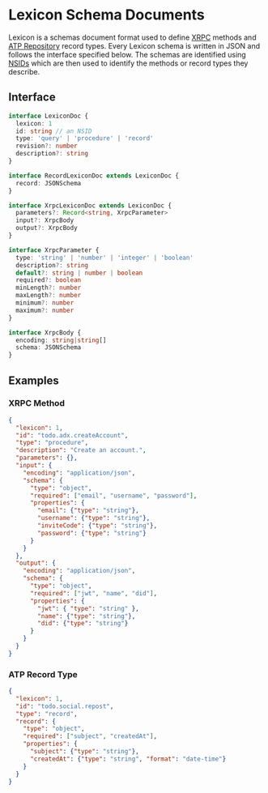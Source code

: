 # Lexicon Schema Documents

Lexicon is a schemas document format used to define [XRPC](./xrpc.md) methods and [ATP Repository](./adx/repo.md) record types. Every Lexicon schema is written in JSON and follows the interface specified below. The schemas are identified using [NSIDs](./nsid.md) which are then used to identify the methods or record types they describe.

## Interface

```typescript
interface LexiconDoc {
  lexicon: 1
  id: string // an NSID
  type: 'query' | 'procedure' | 'record'
  revision?: number
  description?: string
}

interface RecordLexiconDoc extends LexiconDoc {
  record: JSONSchema
}

interface XrpcLexiconDoc extends LexiconDoc {
  parameters?: Record<string, XrpcParameter>
  input?: XrpcBody
  output?: XrpcBody
}

interface XrpcParameter {
  type: 'string' | 'number' | 'integer' | 'boolean'
  description?: string
  default?: string | number | boolean
  required?: boolean
  minLength?: number
  maxLength?: number
  minimum?: number
  maximum?: number
}

interface XrpcBody {
  encoding: string|string[]
  schema: JSONSchema
}
```

## Examples

### XRPC Method

```json
{
  "lexicon": 1,
  "id": "todo.adx.createAccount",
  "type": "procedure",
  "description": "Create an account.",
  "parameters": {},
  "input": {
    "encoding": "application/json",
    "schema": {
      "type": "object",
      "required": ["email", "username", "password"],
      "properties": {
        "email": {"type": "string"},
        "username": {"type": "string"},
        "inviteCode": {"type": "string"},
        "password": {"type": "string"}
      }
    }
  },
  "output": {
    "encoding": "application/json",
    "schema": {
      "type": "object",
      "required": ["jwt", "name", "did"],
      "properties": {
        "jwt": { "type": "string" },
        "name": {"type": "string"},
        "did": {"type": "string"}
      }
    }
  }
}
```

### ATP Record Type

```json
{
  "lexicon": 1,
  "id": "todo.social.repost",
  "type": "record",
  "record": {
    "type": "object",
    "required": ["subject", "createdAt"],
    "properties": {
      "subject": {"type": "string"},
      "createdAt": {"type": "string", "format": "date-time"}
    }
  }
}
```